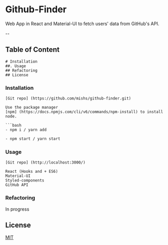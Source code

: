# Github-Finder

Web App in React and Material-UI to fetch users' data from GitHub's API.

--
## Table of Content
    # Installation
    ##. Usage
    ## Refactoring
    ## License

### Installation

```Git clone 
[Git repo] (https://github.com/mishs/github-finder.git)

Use the package manager 
[npm] (https://docs.npmjs.com/cli/v6/commands/npm-install) to install node.

```bash
- npm i / yarn add
```

```bash
- npm start / yarn start
```

### Usage

```Run the app in development mode on  
[Git repo] (http://localhost:3000/)

React (Hooks and + ES6)
Material-UI
Styled-components
GitHub API
```

### Refactoring
In progress

## License
[MIT](https://choosealicense.com/licenses/mit/)

